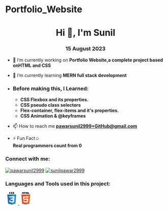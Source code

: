 # Portfolio_Website

<h1 align="center">Hi 👋, I'm Sunil</h1>
<h3 align="center">15 August 2023</h3>

- 🔭 I’m currently working on **Portfolio Website,a complete project based onHTML and CSS**

- 🌱 I’m currently learning **MERN full stack development**

- <h3>Before making this, I Learned: </h3>
  <ul>
     <li><b>CSS Flexbox  and its properties.</b></li>
     <li><b>CSS pseudo class selectors</b></li>
     <li><b>Flex-container, flex-items and it's properties.</b></li>
     <li><b>CSS Animation & @keyframes</b></li>
  </ul>

- 📫 How to reach me **pawarsunil2999+GitHub@gmail.com**

- ⚡ Fun Fact☺️ </br>
     <b>
          Real programmers count from 0
     </b>

<h3 align="left">Connect with me:</h3>
<p align="left">
  <a href="https://linkedin.com/in/pawarsunil2999" target="blank"><img align="center" src="https://raw.githubusercontent.com/rahuldkjain/github-profile-readme-generator/master/src/images/icons/Social/linked-in-alt.svg" alt="pawarsunil2999" height="30" width="40" /></a>
  <a href="https://instagram.com/sunilpawar2999" target="blank"><img align="center" src="https://raw.githubusercontent.com/rahuldkjain/github-profile-readme-generator/master/src/images/icons/Social/instagram.svg" alt="sunilpawar2999" height="30" width="40" /></a>
</p>
</p>

<h3 align="left">Languages and Tools used in this project:</h3>
<p align="left"> <a href="https://linkedin.com/in/pawarsunil2999" target="_blank" rel="noreferrer"> <img src="https://raw.githubusercontent.com/devicons/devicon/master/icons/css3/css3-original-wordmark.svg" alt="css3" width="40" height="40"/> </a> <a href="https://linkedin.com/in/pawarsunil2999" target="_blank" rel="noreferrer"> <img src="https://raw.githubusercontent.com/devicons/devicon/master/icons/html5/html5-original-wordmark.svg" alt="html5" width="40" height="40"/> </a> </p>
